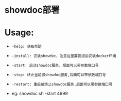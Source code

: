 
# showdoc部署
# Usage:
*     -help: 获取帮助
*     -install: 安装showdoc，注意这里需要提前安装docker环境
*     -start: 启动showdoc服务，后面可以带参数端口号
*     -stop: 终止当前得showdoc服务,后面可以带参数端口号
*     -restart: 重启被终止showdoc服务,后面可以带参数端口号
*	eg: showdoc.sh -start 4999
	
